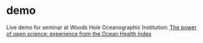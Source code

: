 # demo

Live demo for seminar at Woods Hole Oceanographic Institution: 
[The power of open science: experience from the Ocean Health Index
]()
